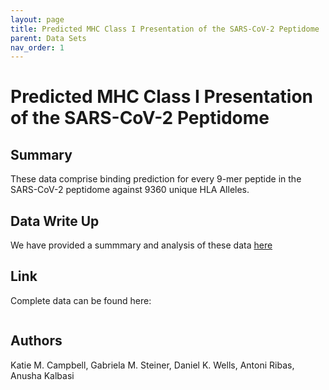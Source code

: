 ```yaml
---
layout: page
title: Predicted MHC Class I Presentation of the SARS-CoV-2 Peptidome
parent: Data Sets
nav_order: 1
---
```


# Predicted MHC Class I Presentation of the SARS-CoV-2 Peptidome

## Summary
These data comprise binding prediction for every 9-mer peptide in the SARS-CoV-2 peptidome against 9360 unique HLA Alleles.

## Data Write Up
We have provided a summmary and analysis of these data [here](/assets/SARS-CoV2_Class-I-Epitopes_BriefReport_20200328.docx)

## Link
Complete data can be found here: 
```gs://pici-covid19-data-resources/mhci/peptide_predictions
```
## Authors
Katie M. Campbell, Gabriela M. Steiner, Daniel K. Wells, Antoni Ribas, Anusha Kalbasi


